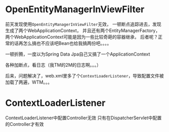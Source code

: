 # OpenEntityManagerInViewFilter

前天发现使用`OpenEntityManagerInViewFilter`无效，
一顿断点追踪进去，发现生成了两个WebApplicationContext，
并且还有两个EntityManagerFactory，
两个WebApplicationContext可能是因为一些比较奇葩的容器继承，
后者呢？正常的话再怎么搞也不应该吧Bean也给我搞两份吧。。。。

一顿折腾，一度以为Spring Data Jpa自己又搞了一个ApplicationContext

各种加断点，看日志（我TM的2M的日志啊。。。）

后来，问题解决了，web.xml里多了个`ContextLoaderListener`，导致配置文件被加载了两遍，WTM。。。


# ContextLoaderListener
ContextLoaderListener中配置Controller无效
只有在DispatcherServlet中配置的Controller才有效
